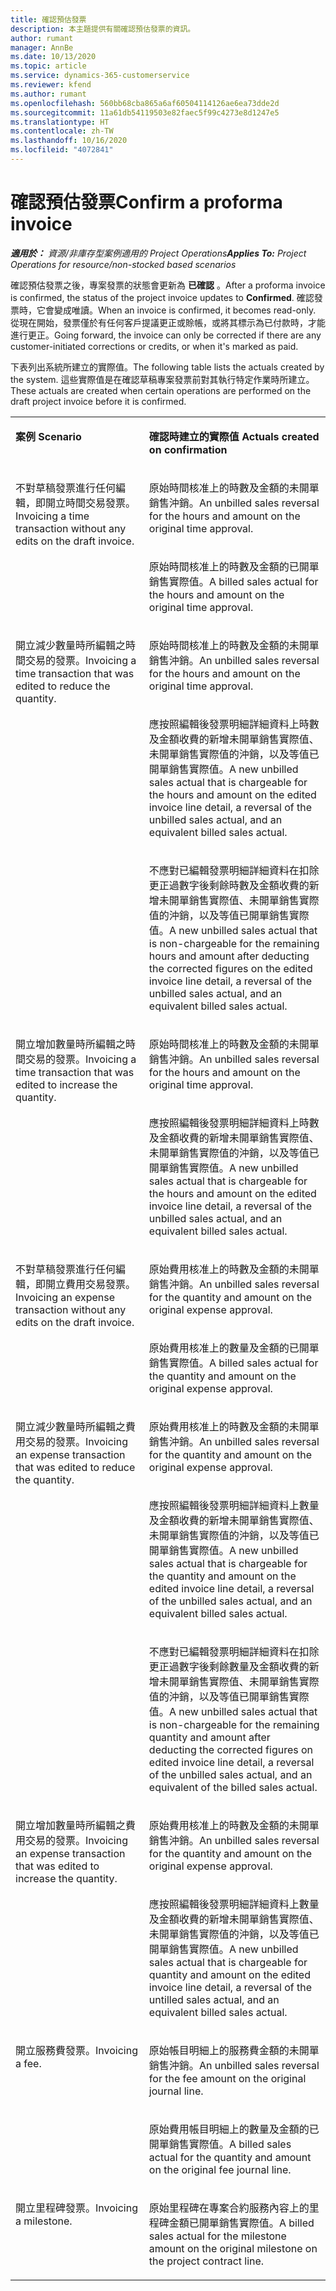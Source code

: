 ```yaml
---
title: 確認預估發票
description: 本主題提供有關確認預估發票的資訊。
author: rumant
manager: AnnBe
ms.date: 10/13/2020
ms.topic: article
ms.service: dynamics-365-customerservice
ms.reviewer: kfend
ms.author: rumant
ms.openlocfilehash: 560bb68cba865a6af60504114126ae6ea73dde2d
ms.sourcegitcommit: 11a61db54119503e82faec5f99c4273e8d1247e5
ms.translationtype: HT
ms.contentlocale: zh-TW
ms.lasthandoff: 10/16/2020
ms.locfileid: "4072841"
---
```

# <a name="confirm-a-proforma-invoice"></a><span data-ttu-id="944f6-103">確認預估發票</span><span class="sxs-lookup"><span data-stu-id="944f6-103">Confirm a proforma invoice</span></span>

<span data-ttu-id="944f6-104">_**適用於：** 資源/非庫存型案例適用的 Project Operations_</span><span class="sxs-lookup"><span data-stu-id="944f6-104">_**Applies To:** Project Operations for resource/non-stocked based scenarios_</span></span>

<span data-ttu-id="944f6-105">確認預估發票之後，專案發票的狀態會更新為 **已確認** 。</span><span class="sxs-lookup"><span data-stu-id="944f6-105">After a proforma invoice is confirmed, the status of the project invoice updates to **Confirmed**.</span></span> <span data-ttu-id="944f6-106">確認發票時，它會變成唯讀。</span><span class="sxs-lookup"><span data-stu-id="944f6-106">When an invoice is confirmed, it becomes read-only.</span></span> <span data-ttu-id="944f6-107">從現在開始，發票僅於有任何客戶提議更正或賒帳，或將其標示為已付款時，才能進行更正。</span><span class="sxs-lookup"><span data-stu-id="944f6-107">Going forward, the invoice can only be corrected if there are any customer-initiated corrections or credits, or when it's marked as paid.</span></span>

<span data-ttu-id="944f6-108">下表列出系統所建立的實際值。</span><span class="sxs-lookup"><span data-stu-id="944f6-108">The following table lists the actuals created by the system.</span></span> <span data-ttu-id="944f6-109">這些實際值是在確認草稿專案發票前對其執行特定作業時所建立。</span><span class="sxs-lookup"><span data-stu-id="944f6-109">These actuals are created when certain operations are performed on the draft project invoice before it is confirmed.</span></span>

<table border="0" cellspacing="0" cellpadding="0">
    <tbody>
        <tr>
            <td width="416" valign="top">
                <p><span data-ttu-id="944f6-110">
                    <strong>案例</strong>
                </span><span class="sxs-lookup"><span data-stu-id="944f6-110">
                    <strong>Scenario</strong>
                </span></span></p>
            </td>
            <td width="608" valign="top">
                <p><span data-ttu-id="944f6-111">
                    <strong>確認時建立的實際值</strong>
                </span><span class="sxs-lookup"><span data-stu-id="944f6-111">
                    <strong>Actuals created on confirmation</strong>
                </span></span></p>
            </td>
        </tr>
        <tr>
            <td width="216" rowspan="2" valign="top">
                <p>
<span data-ttu-id="944f6-112">不對草稿發票進行任何編輯，即開立時間交易發票。</span><span class="sxs-lookup"><span data-stu-id="944f6-112">Invoicing a time transaction without any edits on the draft invoice.</span></span>
                </p>
            </td>
            <td width="408" valign="top">
                <p>
<span data-ttu-id="944f6-113">原始時間核准上的時數及金額的未開單銷售沖銷。</span><span class="sxs-lookup"><span data-stu-id="944f6-113">An unbilled sales reversal for the hours and amount on the original time approval.</span></span>
                </p>
            </td>
        </tr>
        <tr>
            <td width="408" valign="top">
                <p>
<span data-ttu-id="944f6-114">原始時間核准上的時數及金額的已開單銷售實際值。</span><span class="sxs-lookup"><span data-stu-id="944f6-114">A billed sales actual for the hours and amount on the original time approval.</span></span>
                </p>
            </td>
        </tr>
        <tr>
            <td width="216" rowspan="3" valign="top">
                <p>
<span data-ttu-id="944f6-115">開立減少數量時所編輯之時間交易的發票。</span><span class="sxs-lookup"><span data-stu-id="944f6-115">Invoicing a time transaction that was edited to reduce the quantity.</span></span>
                </p>
            </td>
            <td width="408" valign="top">
                <p>
<span data-ttu-id="944f6-116">原始時間核准上的時數及金額的未開單銷售沖銷。</span><span class="sxs-lookup"><span data-stu-id="944f6-116">An unbilled sales reversal for the hours and amount on the original time approval.</span></span>
                </p>
            </td>
        </tr>
        <tr>
            <td width="408" valign="top">
                <p>
<span data-ttu-id="944f6-117">應按照編輯後發票明細詳細資料上時數及金額收費的新增未開單銷售實際值、未開單銷售實際值的沖銷，以及等值已開單銷售實際值。</span><span class="sxs-lookup"><span data-stu-id="944f6-117">A new unbilled sales actual that is chargeable for the hours and amount on the edited invoice line detail, a reversal of the unbilled sales actual, and an equivalent billed sales actual.</span></span>
                </p>
            </td>
        </tr>
        <tr>
            <td width="408" valign="top">
                <p>
<span data-ttu-id="944f6-118">不應對已編輯發票明細詳細資料在扣除更正過數字後剩餘時數及金額收費的新增未開單銷售實際值、未開單銷售實際值的沖銷，以及等值已開單銷售實際值。</span><span class="sxs-lookup"><span data-stu-id="944f6-118">A new unbilled sales actual that is non-chargeable for the remaining hours and amount after deducting the corrected figures on the edited invoice line detail, a reversal of the unbilled sales actual, and an equivalent billed sales actual.</span></span>
                </p>
            </td>
        </tr>
        <tr>
            <td width="216" rowspan="2" valign="top">
                <p>
<span data-ttu-id="944f6-119">開立增加數量時所編輯之時間交易的發票。</span><span class="sxs-lookup"><span data-stu-id="944f6-119">Invoicing a time transaction that was edited to increase the quantity.</span></span>
                </p>
            </td>
            <td width="408" valign="top">
                <p>
<span data-ttu-id="944f6-120">原始時間核准上的時數及金額的未開單銷售沖銷。</span><span class="sxs-lookup"><span data-stu-id="944f6-120">An unbilled sales reversal for the hours and amount on the original time approval.</span></span>
                </p>
            </td>
        </tr>
        <tr>
            <td width="408" valign="top">
                <p>
<span data-ttu-id="944f6-121">應按照編輯後發票明細詳細資料上時數及金額收費的新增未開單銷售實際值、未開單銷售實際值的沖銷，以及等值已開單銷售實際值。</span><span class="sxs-lookup"><span data-stu-id="944f6-121">A new unbilled sales actual that is chargeable for the hours and amount on the edited invoice line detail, a reversal of the unbilled sales actual, and an equivalent billed sales actual.</span></span>
                </p>
            </td>
        </tr>
        <tr>
            <td width="216" rowspan="2" valign="top">
                <p>
<span data-ttu-id="944f6-122">不對草稿發票進行任何編輯，即開立費用交易發票。</span><span class="sxs-lookup"><span data-stu-id="944f6-122">Invoicing an expense transaction without any edits on the draft invoice.</span></span>
                </p>
            </td>
            <td width="408" valign="top">
                <p>
<span data-ttu-id="944f6-123">原始費用核准上的時數及金額的未開單銷售沖銷。</span><span class="sxs-lookup"><span data-stu-id="944f6-123">An unbilled sales reversal for the quantity and amount on the original expense approval.</span></span>
                </p>
            </td>
        </tr>
        <tr>
            <td width="408" valign="top">
                <p>
<span data-ttu-id="944f6-124">原始費用核准上的數量及金額的已開單銷售實際值。</span><span class="sxs-lookup"><span data-stu-id="944f6-124">A billed sales actual for the quantity and amount on the original expense approval.</span></span>
                </p>
            </td>
        </tr>
        <tr>
            <td width="216" rowspan="3" valign="top">
                <p>
<span data-ttu-id="944f6-125">開立減少數量時所編輯之費用交易的發票。</span><span class="sxs-lookup"><span data-stu-id="944f6-125">Invoicing an expense transaction that was edited to reduce the quantity.</span></span>
                </p>
            </td>
            <td width="408" valign="top">
                <p>
<span data-ttu-id="944f6-126">原始費用核准上的時數及金額的未開單銷售沖銷。</span><span class="sxs-lookup"><span data-stu-id="944f6-126">An unbilled sales reversal for the quantity and amount on the original expense approval.</span></span>
                </p>
            </td>
        </tr>
        <tr>
            <td width="408" valign="top">
                <p>
<span data-ttu-id="944f6-127">應按照編輯後發票明細詳細資料上數量及金額收費的新增未開單銷售實際值、未開單銷售實際值的沖銷，以及等值已開單銷售實際值。</span><span class="sxs-lookup"><span data-stu-id="944f6-127">A new unbilled sales actual that is chargeable for the quantity and amount on the edited invoice line detail, a reversal of the unbilled sales actual, and an equivalent billed sales actual.</span></span> 
                </p>
            </td>
        </tr>
        <tr>
            <td width="408" valign="top">
                <p>
<span data-ttu-id="944f6-128">不應對已編輯發票明細詳細資料在扣除更正過數字後剩餘數量及金額收費的新增未開單銷售實際值、未開單銷售實際值的沖銷，以及等值已開單銷售實際值。</span><span class="sxs-lookup"><span data-stu-id="944f6-128">A new unbilled sales actual that is non-chargeable for the remaining quantity and amount after deducting the corrected figures on edited invoice line detail, a reversal of the unbilled sales actual, and an equivalent of the billed sales actual.</span></span>
                </p>
            </td>
        </tr>
        <tr>
            <td width="216" rowspan="2" valign="top">
                <p>
<span data-ttu-id="944f6-129">開立增加數量時所編輯之費用交易的發票。</span><span class="sxs-lookup"><span data-stu-id="944f6-129">Invoicing an expense transaction that was edited to increase the quantity.</span></span>
                </p>
            </td>
            <td width="408" valign="top">
                <p>
<span data-ttu-id="944f6-130">原始費用核准上的時數及金額的未開單銷售沖銷。</span><span class="sxs-lookup"><span data-stu-id="944f6-130">An unbilled sales reversal for the quantity and amount on the original expense approval.</span></span>
                </p>
            </td>
        </tr>
        <tr>
            <td width="408" valign="top">
                <p>
<span data-ttu-id="944f6-131">應按照編輯後發票明細詳細資料上數量及金額收費的新增未開單銷售實際值、未開單銷售實際值的沖銷，以及等值已開單銷售實際值。</span><span class="sxs-lookup"><span data-stu-id="944f6-131">A new unbilled sales actual that is chargeable for quantity and amount on the edited invoice line detail, a reversal of the untilled sales actual, and an equivalent billed sales actual.</span></span>
                </p>
            </td>
        </tr>
        <tr>
            <td width="216" rowspan="2" valign="top">
                <p>
<span data-ttu-id="944f6-132">開立服務費發票。</span><span class="sxs-lookup"><span data-stu-id="944f6-132">Invoicing a fee.</span></span>
                </p>
            </td>
            <td width="408" valign="top">
                <p>
<span data-ttu-id="944f6-133">原始帳目明細上的服務費金額的未開單銷售沖銷。</span><span class="sxs-lookup"><span data-stu-id="944f6-133">An unbilled sales reversal for the fee amount on the original journal line.</span></span>
                </p>
            </td>
        </tr>
        <tr>
            <td width="408" valign="top">
                <p>
<span data-ttu-id="944f6-134">原始費用帳目明細上的數量及金額的已開單銷售實際值。</span><span class="sxs-lookup"><span data-stu-id="944f6-134">A billed sales actual for the quantity and amount on the original fee journal line.</span></span>
                </p>
            </td>
        </tr>
        <tr>
            <td width="216" valign="top">
                <p>
<span data-ttu-id="944f6-135">開立里程碑發票。</span><span class="sxs-lookup"><span data-stu-id="944f6-135">Invoicing a milestone.</span></span>
                </p>
            </td>
            <td width="408" valign="top">
                <p>
<span data-ttu-id="944f6-136">原始里程碑在專案合約服務內容上的里程碑金額已開單銷售實際值。</span><span class="sxs-lookup"><span data-stu-id="944f6-136">A billed sales actual for the milestone amount on the original milestone on the project contract line.</span></span>
                </p>
            </td>
        </tr>
    </tbody>
</table>
